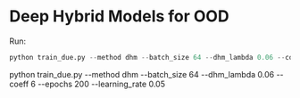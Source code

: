# Deep Hybrid Models for OOD


Run:
```python 
python train_due.py --method dhm --batch_size 64 --dhm_lambda 0.06 --coeff 6 
```
python train_due.py --method dhm --batch_size 64 --dhm_lambda 0.06 --coeff 6 --epochs 200 --learning_rate 0.05
